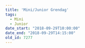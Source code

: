 ```yaml
---
title: 'Mini/Junior Grendag'
tags:
  - Mini
  - Junior
date_start: "2018-09-29T10:00:00"
date_end: "2018-09-29T14:15:00"
old_id: 7277
---
```

